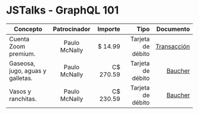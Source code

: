 # JSTalks - GraphQL 101

| Concepto      | Patrocinador  | Importe  | Tipo              | Documento |
| ------------- |:-------------:| --------:| -----------------:| --------: |
| Cuenta Zoom premium.             | Paulo McNally | $ 14.99   | Tarjeta de débito | [Transacción](documents/2020-03-07.pdf) |
| Gaseosa, jugo, aguas y galletas. | Paulo McNally | C$ 270.59 | Tarjeta de débito | [Baucher](documents/2020-03-07-02.JPG) |
| Vasos y ranchitas.               | Paulo McNally | C$ 230.59 | Tarjeta de débito | [Baucher](documents/2020-03-07-01.JPG) |
